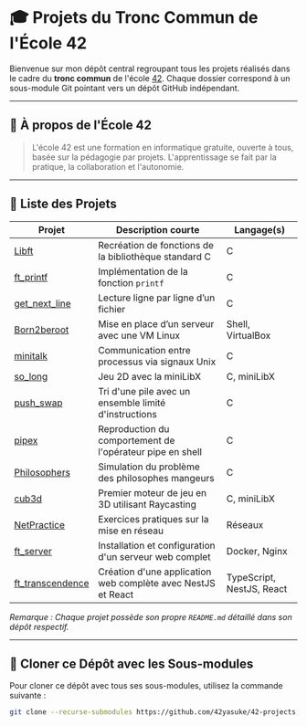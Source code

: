 # 🎓 Projets du Tronc Commun de l'École 42

Bienvenue sur mon dépôt central regroupant tous les projets réalisés dans le cadre du **tronc commun** de l'école [42](https://42.fr). Chaque dossier correspond à un sous-module Git pointant vers un dépôt GitHub indépendant.

---

## 🏫 À propos de l'École 42

> L'école 42 est une formation en informatique gratuite, ouverte à tous, basée sur la pédagogie par projets. L'apprentissage se fait par la pratique, la collaboration et l'autonomie.

---

## 📂 Liste des Projets

| Projet        | Description courte                          | Langage(s)      |
|---------------|---------------------------------------------|-----------------|
| [Libft](https://github.com/42yasuke/libft) | Recréation de fonctions de la bibliothèque standard C | C |
| [ft_printf](https://github.com/42yasuke/ft_printf) | Implémentation de la fonction `printf` | C |
| [get_next_line](https://github.com/42yasuke/get_next_line) | Lecture ligne par ligne d’un fichier | C |
| [Born2beroot](https://github.com/42yasuke/born2beroot) | Mise en place d’un serveur avec une VM Linux | Shell, VirtualBox |
| [minitalk](https://github.com/42yasuke/minitalk) | Communication entre processus via signaux Unix | C |
| [so_long](https://github.com/42yasuke/so_long) | Jeu 2D avec la miniLibX | C, miniLibX |
| [push_swap](https://github.com/42yasuke/push_swap) | Tri d'une pile avec un ensemble limité d'instructions | C |
| [pipex](https://github.com/42yasuke/pipex) | Reproduction du comportement de l'opérateur pipe en shell | C |
| [Philosophers](https://github.com/42yasuke/philosophers) | Simulation du problème des philosophes mangeurs | C |
| [cub3d](https://github.com/42yasuke/cub3d) | Premier moteur de jeu en 3D utilisant Raycasting | C, miniLibX |
| [NetPractice](https://github.com/42yasuke/netpractice) | Exercices pratiques sur la mise en réseau | Réseaux |
| [ft_server](https://github.com/42yasuke/ft_server) | Installation et configuration d'un serveur web complet | Docker, Nginx |
| [ft_transcendence](https://github.com/42yasuke/ft_transcendence) | Création d'une application web complète avec NestJS et React | TypeScript, NestJS, React |

*Remarque : Chaque projet possède son propre `README.md` détaillé dans son dépôt respectif.*

---

## 🚀 Cloner ce Dépôt avec les Sous-modules

Pour cloner ce dépôt avec tous ses sous-modules, utilisez la commande suivante :

```bash
git clone --recurse-submodules https://github.com/42yasuke/42-projects.git
